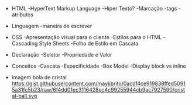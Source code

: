 - HTML
 -HyperText Markup Language
 -Hiper Texto?
  -Marcação
    -tags
    -atributos

- Linguagem
  -maneira de escrever

- CSS
  -Apresentação visual para o cliente
  -Estilos para o HTML
  -Cascading Style Sheets
    -Folha de Estilo em Cascata

- Declaração
  -Seletor
  -Propriedade e Valor

- Conceitos
  -Cascata
  -Especificidade
  -Box Model
  -Display block vs inline
  
- imagem bola de cristal
https://gist.githubusercontent.com/maykbrito/0acdf4ce919838ffed50915a31fc5b23/raw/6f4dd01ec3116428ec4c99255944cb9ac7927590/cristal-ball.svg
